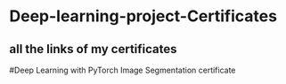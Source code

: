 # Deep-learning-project-Certificates
## all the links of my certificates

#Deep Learning with PyTorch  Image Segmentation certificate
